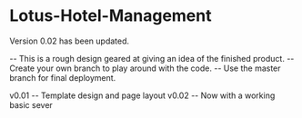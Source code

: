 # Lotus-Hotel-Management

 Version 0.02 has been updated.
 
 -- This is a rough design geared at giving an idea of the finished product.
 -- Create your own branch to play around with the code.
 -- Use the master branch for final deployment.
 
 v0.01 
 -- Template design and page layout
 v0.02
 -- Now with a working basic sever
